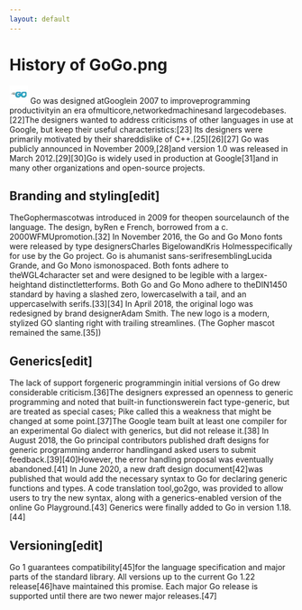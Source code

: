 ```yaml
---
layout: default
---
```

# History of GoGo.png
![/assets/Go.png](/assets/Go.png)
Go was designed atGooglein 2007 to improveprogramming productivityin an era ofmulticore,networkedmachinesand largecodebases.[22]The designers wanted to address criticisms of other languages in use at Google, but keep their useful characteristics:[23]
Its designers were primarily motivated by their shareddislike of C++.[25][26][27]
Go was publicly announced in November 2009,[28]and version 1.0 was released in March 2012.[29][30]Go is widely used in production at Google[31]and in many other organizations and open-source projects.
## Branding and styling[edit]
TheGophermascotwas introduced in 2009 for theopen sourcelaunch of the language.  The design, byRen e French, borrowed from a c. 2000WFMUpromotion.[32]
In November 2016, the Go and Go Mono fonts were released by type designersCharles BigelowandKris Holmesspecifically for use by the Go project. Go is ahumanist sans-serifresemblingLucida Grande, and Go Mono ismonospaced. Both fonts adhere to theWGL4character set and were designed to be legible with a largex-heightand distinctletterforms. Both Go and Go Mono adhere to theDIN1450 standard by having a slashed zero, lowercaselwith a tail, and an uppercaseIwith serifs.[33][34]
In April 2018, the original logo was redesigned by brand designerAdam Smith. The new logo is a modern, stylized GO slanting right with trailing streamlines. (The Gopher mascot remained the same.[35])
## Generics[edit]
The lack of support forgeneric programmingin initial versions of Go drew considerable criticism.[36]The designers expressed an openness to generic programming and noted that built-in functionswerein fact type-generic, but are treated as special cases; Pike called this a weakness that might be changed at some point.[37]The Google team built at least one compiler for an experimental Go dialect with generics, but did not release it.[38]
In August 2018, the Go principal contributors published draft designs for generic programming anderror handlingand asked users to submit feedback.[39][40]However, the error handling proposal was eventually abandoned.[41]
In June 2020, a new draft design document[42]was published that would add the necessary syntax to Go for declaring generic functions and types. A code translation tool,go2go, was provided to allow users to try the new syntax, along with a generics-enabled version of the online Go Playground.[43]
Generics were finally added to Go in version 1.18.[44]
## Versioning[edit]
Go 1 guarantees compatibility[45]for the language specification and major parts of the standard library. All versions up to the current Go 1.22 release[46]have maintained this promise.
Each major Go release is supported until there are two newer major releases.[47]
